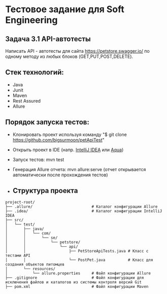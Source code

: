 # Тестовое задание для Soft Engineering
## Задача 3.1 API-автотесты
Написать API - автотесты для сайта https://petstore.swagger.io/ по одному методу из любых блоков (GET,PUT,POST,DELETE).
## Стек технологий:
* Java
* Junit
* Maven
* Rest Assured
* Allure
## Порядок запуска тестов:
* Клонировать проект используя команду "$ git clone https://github.com/bigsurmoon/petApiTest" 
* Открыть проект в IDE (напр. [IntelliJ IDEA](https://www.jetbrains.com/ru-ru/idea/) или [Aqua](https://www.jetbrains.com/aqua/))
* Запуск тестов: mvn test
* Генерация Allure отчета: mvn allure:serve (отчет открывается автоматически после прохождения тестов) 

* ## Структура проекта

```plaintext
project-root/
├── .allure/                          # Каталог конфигурации Allure
├── .idea/                            # Каталог конфигурации IntelliJ IDEA
├── src/
│   └── test/
│       ├── java/
│       │   └── com/
│       │       └── se/
│       │           └── petstore/
│       │               └── api/
│       │                   ├── PetStoreApiTests.java # Класс с тестами API
│       │                   └── PostPet.java          # Класс для создания объектов питомцев
│       └── resources/
│           └── allure.properties     # Файл конфигурации Allure
├── .gitignore                        # Файл конфигурации для исключения файлов и каталогов из системы контроля версий Git
├── pom.xml                           # Файл конфигурации Maven
